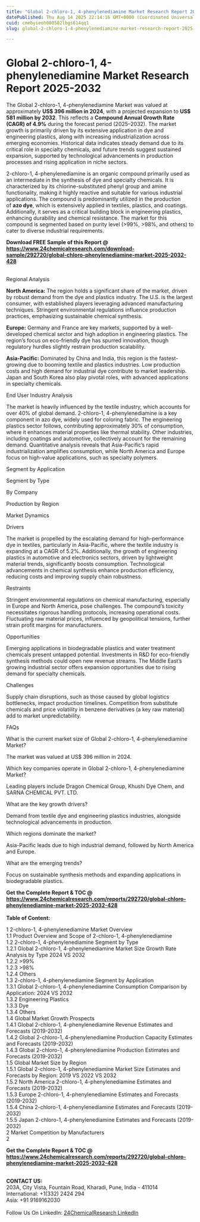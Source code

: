 ```yaml
---
title: "Global 2-chloro-1, 4-phenylenediamine Market Research Report 2025-2032"
datePublished: Thu Aug 14 2025 22:14:16 GMT+0000 (Coordinated Universal Time)
cuid: cmebyieoh000502lbgs614qq1
slug: global-2-chloro-1-4-phenylenediamine-market-research-report-2025-2032-1-1-1

---
```


# Global 2-chloro-1, 4-phenylenediamine Market Research Report 2025-2032

<p>The Global 2-chloro-1, 4-phenylenediamine Market was valued at approximately <strong>US$ 396 million in 2024</strong>, with a projected expansion to <strong>US$ 581 million by 2032</strong>. This reflects a <strong>Compound Annual Growth Rate (CAGR) of 4.9%</strong> during the forecast period (2025–2032). The market growth is primarily driven by its extensive application in dye and engineering plastics, along with increasing industrialization across emerging economies. Historical data indicates steady demand due to its critical role in specialty chemicals, and future trends suggest sustained expansion, supported by technological advancements in production processes and rising application in niche sectors.</p><p>
</p><p>2-chloro-1, 4-phenylenediamine is an organic compound primarily used as an intermediate in the synthesis of dye and specialty chemicals. It is characterized by its chlorine-substituted phenyl group and amine functionality, making it highly reactive and suitable for various industrial applications. The compound is predominantly utilized in the production of <strong>azo dye</strong>, which is extensively applied in textiles, plastics, and coatings. Additionally, it serves as a critical building block in engineering plastics, enhancing durability and chemical resistance. The market for this compound is segmented based on purity level (&gt;99%, &gt;98%, and others) to cater to diverse industrial requirements.</p><div><b>Download FREE Sample of this Report @ 
            <a href="https://www.24chemicalresearch.com/download-sample/292720/global-chloro-phenylenediamine-market-2025-2032-428">
            https://www.24chemicalresearch.com/download-sample/292720/global-chloro-phenylenediamine-market-2025-2032-428</a></b></div><br><p>
Regional Analysis</p><p>
</p><p><strong>North America:</strong> The region holds a significant share of the market, driven by robust demand from the dye and plastics industry. The U.S. is the largest consumer, with established players leveraging advanced manufacturing techniques. Stringent environmental regulations influence production practices, emphasizing sustainable chemical synthesis.</p><p>
</p><p><strong>Europe:</strong> Germany and France are key markets, supported by a well-developed chemical sector and high adoption in engineering plastics. The region’s focus on eco-friendly dye has spurred innovation, though regulatory hurdles slightly restrain production scalability.</p><p>
</p><p><strong>Asia-Pacific:</strong> Dominated by China and India, this region is the fastest-growing due to booming textile and plastics industries. Low production costs and high demand for industrial dye contribute to market leadership. Japan and South Korea also play pivotal roles, with advanced applications in specialty chemicals.</p><p>
End User Industry Analysis</p><p>
</p><p>The market is heavily influenced by the textile industry, which accounts for over 40% of global demand. 2-chloro-1, 4-phenylenediamine is a key component in azo dye, widely used for coloring fabric. The engineering plastics sector follows, contributing approximately 30% of consumption, where it enhances material properties like thermal stability. Other industries, including coatings and automotive, collectively account for the remaining demand. Quantitative analysis reveals that Asia-Pacific’s rapid industrialization amplifies consumption, while North America and Europe focus on high-value applications, such as specialty polymers.</p><p>
Segment by Application</p><p>
</p><p>
Segment by Type</p><p>
</p><p>
By Company</p><p>
</p><p>
Production by Region</p><p>
</p><p>
Market Dynamics</p><p>
Drivers</p><p>
</p><p>The market is propelled by the escalating demand for high-performance dye in textiles, particularly in Asia-Pacific, where the textile industry is expanding at a CAGR of 5.2%. Additionally, the growth of engineering plastics in automotive and electronics sectors, driven by lightweight material trends, significantly boosts consumption. Technological advancements in chemical synthesis enhance production efficiency, reducing costs and improving supply chain robustness.</p><p>
Restraints</p><p>
</p><p>Stringent environmental regulations on chemical manufacturing, especially in Europe and North America, pose challenges. The compound’s toxicity necessitates rigorous handling protocols, increasing operational costs. Fluctuating raw material prices, influenced by geopolitical tensions, further strain profit margins for manufacturers.</p><p>
Opportunities</p><p>
</p><p>Emerging applications in biodegradable plastics and water treatment chemicals present untapped potential. Investments in R&amp;D for eco-friendly synthesis methods could open new revenue streams. The Middle East’s growing industrial sector offers expansion opportunities due to rising demand for specialty chemicals.</p><p>
Challenges</p><p>
</p><p>Supply chain disruptions, such as those caused by global logistics bottlenecks, impact production timelines. Competition from substitute chemicals and price volatility in benzene derivatives (a key raw material) add to market unpredictability.</p><p>
FAQs</p><p>
What is the current market size of Global 2-chloro-1, 4-phenylenediamine Market?</p><p>
</p><p>The market was valued at US$ 396 million in 2024.</p><p>
Which key companies operate in Global 2-chloro-1, 4-phenylenediamine Market?</p><p>
</p><p>Leading players include Dragon Chemical Group, Khushi Dye Chem, and SARNA CHEMICAL PVT. LTD.</p><p>
What are the key growth drivers?</p><p>
</p><p>Demand from textile dye and engineering plastics industries, alongside technological advancements in production.</p><p>
Which regions dominate the market?</p><p>
</p><p>Asia-Pacific leads due to high industrial demand, followed by North America and Europe.</p><p>
What are the emerging trends?</p><p>
</p><p>Focus on sustainable synthesis methods and expanding applications in biodegradable plastics.</p>

<div><b>Get the Complete Report & TOC @ 
            <a href="https://www.24chemicalresearch.com/reports/292720/global-chloro-phenylenediamine-market-2025-2032-428">
            https://www.24chemicalresearch.com/reports/292720/global-chloro-phenylenediamine-market-2025-2032-428</a></b></div><br>
            <b>Table of Content:</b><p>1 2-chloro-1, 4-phenylenediamine Market Overview<br />
    1.1 Product Overview and Scope of 2-chloro-1, 4-phenylenediamine<br />
    1.2 2-chloro-1, 4-phenylenediamine Segment by Type<br />
        1.2.1 Global 2-chloro-1, 4-phenylenediamine Market Size Growth Rate Analysis by Type 2024 VS 2032<br />
        1.2.2 >99%<br />
        1.2.3 >98%<br />
        1.2.4 Others<br />
    1.3 2-chloro-1, 4-phenylenediamine Segment by Application<br />
        1.3.1 Global 2-chloro-1, 4-phenylenediamine Consumption Comparison by Application: 2024 VS 2032<br />
        1.3.2 Engineering Plastics<br />
        1.3.3 Dye<br />
        1.3.4 Others<br />
    1.4 Global Market Growth Prospects<br />
        1.4.1 Global 2-chloro-1, 4-phenylenediamine Revenue Estimates and Forecasts (2019-2032)<br />
        1.4.2 Global 2-chloro-1, 4-phenylenediamine Production Capacity Estimates and Forecasts (2019-2032)<br />
        1.4.3 Global 2-chloro-1, 4-phenylenediamine Production Estimates and Forecasts (2019-2032)<br />
    1.5 Global Market Size by Region<br />
        1.5.1 Global 2-chloro-1, 4-phenylenediamine Market Size Estimates and Forecasts by Region: 2019 VS 2022 VS 2032<br />
        1.5.2 North America 2-chloro-1, 4-phenylenediamine Estimates and Forecasts (2019-2032)<br />
        1.5.3 Europe 2-chloro-1, 4-phenylenediamine Estimates and Forecasts (2019-2032)<br />
        1.5.4 China 2-chloro-1, 4-phenylenediamine Estimates and Forecasts (2019-2032)<br />
        1.5.5 Japan 2-chloro-1, 4-phenylenediamine Estimates and Forecasts (2019-2032)<br />
2 Market Competition by Manufacturers<br />
    2</p>

<div><b>Get the Complete Report & TOC @ 
            <a href="https://www.24chemicalresearch.com/reports/292720/global-chloro-phenylenediamine-market-2025-2032-428">
            https://www.24chemicalresearch.com/reports/292720/global-chloro-phenylenediamine-market-2025-2032-428</a></b></div><br>

<b>CONTACT US:</b><br>
            203A, City Vista, Fountain Road, Kharadi, Pune, India - 411014<br>
            International: +1(332) 2424 294<br>
            Asia: +91 9169162030 <br><br>
            Follow Us On LinkedIn: <a href="https://www.linkedin.com/company/24chemicalresearch/">24ChemicalResearch LinkedIn</a>